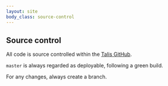 ```yaml
---
layout: site
body_class: source-control
---
```


## Source control

All code is source controlled within the [Talis GitHub](https://github.com/talis).

`master` is always regarded as deployable, following a green build.

For any changes, always create a branch.